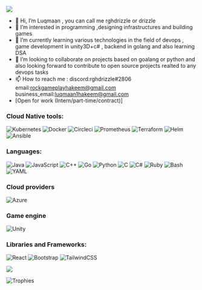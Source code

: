 <img src=https://c.tenor.com/3bTxZ4HdrysAAAAd/pixels-neon.gif></img>
- 👋 Hi, I’m Luqmaan , you can call me rghdrizzle or drizzle
- 👀 I’m interested in programming ,designing infrastructures and building games
- 🌱 I’m currently learning various technologies in the field of devops , game development in unity3D+c# , backend in golang and also learning DSA
- 💞️ I’m looking to collaborate on projects based on goalang or python and also looking forward to contribute to open source projects realted to any devops tasks
- 📫 How to reach me : discord:rghdrizzle#2806 email:rockgameplayhakeem@gmail.com business_email:luqmaan1hakeem@gmail.com 
- [Open for work (Intern/part-time/contract)]

### Cloud Native tools:

![Kubernetes](https://img.shields.io/badge/kubernetes-%23326ce5.svg?style=for-the-badge&logo=kubernetes&logoColor=white)
![Docker](https://img.shields.io/badge/docker-%230db7ed.svg?style=for-the-badge&logo=docker&logoColor=white)
![Circleci](https://img.shields.io/badge/circleci-%2320232a.svg?style=for-the-badge&logo=circleci&logoColor=white)
![Prometheus](https://img.shields.io/badge/prometheus-white.svg?style=for-the-badge&logo=prometheus&logoColor=orange)
![Terraform](https://img.shields.io/badge/terraform-white.svg?style=for-the-badge&logo=terraform&logoColor=purple)
![Helm](https://img.shields.io/badge/helm-white.svg?style=for-the-badge&logo=helm&logoColor=blue)
![Ansible](https://img.shields.io/badge/ansible-white.svg?style=for-the-badge&logo=ansible&logoColor=black)

### Languages:


![Java](https://img.shields.io/badge/java-%23ED8B00.svg?style=for-the-badge&logo=java&logoColor=white)
![JavaScript](https://img.shields.io/badge/javascript-%23323330.svg?style=for-the-badge&logo=javascript&logoColor=%23F7DF1E)
![C++](https://img.shields.io/badge/c++-%2300599C.svg?style=for-the-badge&logo=c%2B%2B&logoColor=white)
![Go](https://img.shields.io/badge/go-%2300ADD8.svg?style=for-the-badge&logo=go&logoColor=white)
![Python](https://img.shields.io/badge/python-%2320232a.svg?style=for-the-badge&logo=python&logoColor=%2361DAFB)
![C](https://img.shields.io/badge/c-%230095D5.svg?style=for-the-badge&logo=c&logoColor=white)
![C#](https://img.shields.io/badge/C%23-239120?style=for-the-badge&logo=c-sharp&logoColor=white)
![Ruby](https://img.shields.io/badge/ruby-%23323330.svg?style=for-the-badge&logo=ruby&logoColor=%23F7DF1E)
![Bash](https://img.shields.io/badge/bash-%23323330.svg?style=for-the-badge&logo=gnubash&logoColor=white)
![YAML](https://img.shields.io/badge/yaml-%23323330.svg?style=for-the-badge&logo=yaml&logoColor=white)


### Cloud providers
![Azure](https://img.shields.io/badge/Microsoft_Azure-0089D6?style=for-the-badge&logo=microsoft-azure&logoColor=white)

### Game engine
![Unity](https://img.shields.io/badge/Unity-100000?style=for-the-badge&logo=unity&logoColor=white)



### Libraries and Frameworks:


![React](https://img.shields.io/badge/react-%2320232a.svg?style=for-the-badge&logo=react&logoColor=%2361DAFB)
![Bootstrap](https://img.shields.io/badge/bootstrap-%23563D7C.svg?style=for-the-badge&logo=bootstrap&logoColor=white)
![TailwindCSS](https://img.shields.io/badge/tailwindcss-%2338B2AC.svg?style=for-the-badge&logo=tailwind-css&logoColor=white)



<img src ="https://github-readme-stats.vercel.app/api?username=rghdrizzle&&show_icons=true&title_color=ffffff&icon_color=bb2acf&text_color=daf7dc&bg_color=151515">

![Trophies](https://github-profile-trophy.vercel.app/?username=rghdrizzle&theme=gruvbox&row=1&no-frame=true&no-bg=true)


<!---
rghdrizzle/rghdrizzle is a ✨ special ✨ repository because its `README.md` (this file) appears on your GitHub profile.
You can click the Preview link to take a look at your changes.
--->
